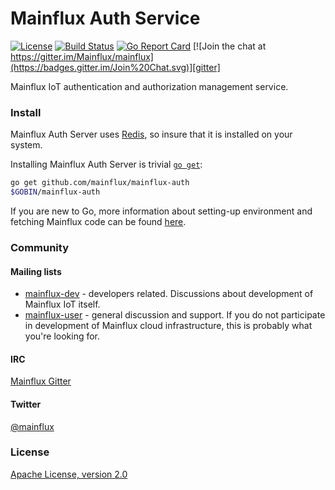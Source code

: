 # Mainflux Auth Service

[![License](https://img.shields.io/badge/license-Apache%20v2.0-blue.svg)](LICENSE)
[![Build Status](https://travis-ci.org/mainflux/mainflux-auth.svg?branch=master)](https://travis-ci.org/mainflux/mainflux-auth)
[![Go Report Card](https://goreportcard.com/badge/github.com/Mainflux/mainflux-auth)](https://goreportcard.com/report/github.com/Mainflux/mainflux-auth)
[![Join the chat at https://gitter.im/Mainflux/mainflux](https://badges.gitter.im/Join%20Chat.svg)][gitter]

Mainflux IoT authentication and authorization management service.

### Install

Mainflux Auth Server uses [Redis](https://redis.io/), so insure that it is installed on your system.

Installing Mainflux Auth Server is trivial [`go get`](https://golang.org/cmd/go/):
```bash
go get github.com/mainflux/mainflux-auth
$GOBIN/mainflux-auth
```

If you are new to Go, more information about setting-up environment and fetching Mainflux code can be found [here](https://github.com/mainflux/mainflux-core-doc/blob/master/goenv.md).

### Community
#### Mailing lists
- [mainflux-dev][google-dev] - developers related. Discussions about development of Mainflux IoT itself.
- [mainflux-user][google-user] - general discussion and support. If you do not participate in development
    of Mainflux cloud infrastructure, this is probably what you're looking for.

#### IRC
[Mainflux Gitter][gitter]

#### Twitter
[@mainflux][twitter]

### License
[Apache License, version 2.0](LICENSE)

[wiki]: https://github.com/Mainflux/mainflux/wiki
[google-dev]: https://groups.google.com/forum/#!forum/mainflux-dev
[google-user]: https://groups.google.com/forum/#!forum/mainflux-user
[twitter]: https://twitter.com/mainflux
[gitter]: https://gitter.im/Mainflux/mainflux?utm_source=badge&utm_medium=badge&utm_campaign=pr-badge&utm_content=badge
